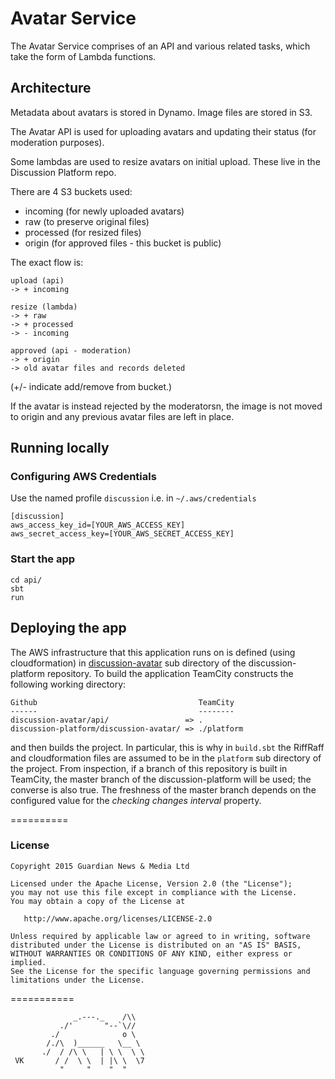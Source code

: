 # Avatar Service

The Avatar Service comprises of an API and various related tasks,
which take the form of Lambda functions.

## Architecture

Metadata about avatars is stored in Dynamo. Image files are stored in
S3.

The Avatar API is used for uploading avatars and updating their status
(for moderation purposes).

Some lambdas are used to resize avatars on initial upload. These live
in the Discussion Platform repo.

There are 4 S3 buckets used:

* incoming (for newly uploaded avatars)
* raw (to preserve original files)
* processed (for resized files)
* origin (for approved files - this bucket is public)

The exact flow is:

    upload (api)
    -> + incoming

    resize (lambda)
    -> + raw
    -> + processed
    -> - incoming

    approved (api - moderation)
    -> + origin
    -> old avatar files and records deleted

(+/- indicate add/remove from bucket.)

If the avatar is instead rejected by the moderatorsn, the image is not
moved to origin and any previous avatar files are left in place.

## Running locally

### Configuring AWS Credentials
Use the named profile `discussion` i.e. in `~/.aws/credentials`

```
[discussion]
aws_access_key_id=[YOUR_AWS_ACCESS_KEY]
aws_secret_access_key=[YOUR_AWS_SECRET_ACCESS_KEY]
```

### Start the app
```
cd api/
sbt
run
```

## Deploying the app

The AWS infrastructure that this application runs on is defined (using cloudformation) in 
[discussion-avatar](https://github.com/guardian/discussion-platform/tree/master/discussion-avatar) sub directory of the
discussion-platform repository. To build the application TeamCity constructs the following working directory:
```
Github                                    TeamCity
------                                    --------
discussion-avatar/api/                 => .
discussion-platform/discussion-avatar/ => ./platform
```
and then builds the project. In particular, this is why in `build.sbt` the RiffRaff and cloudformation files are
assumed to be in the `platform` sub directory of the project. From inspection, if a branch of this repository is built 
in TeamCity, the master branch of the discussion-platform will be used; the converse is also true. The freshness 
of the master branch depends on the configured value for the _checking changes interval_ property.

==========
### License
```
Copyright 2015 Guardian News & Media Ltd

Licensed under the Apache License, Version 2.0 (the "License");
you may not use this file except in compliance with the License.
You may obtain a copy of the License at

   http://www.apache.org/licenses/LICENSE-2.0

Unless required by applicable law or agreed to in writing, software
distributed under the License is distributed on an "AS IS" BASIS,
WITHOUT WARRANTIES OR CONDITIONS OF ANY KIND, either express or implied.
See the License for the specific language governing permissions and
limitations under the License.
```
===========
```
              _.---._    /\\
           ./'       "--`\//
         ./              o \
        /./\  )______   \__ \
       ./  / /\ \   | \ \  \ \
 VK       / /  \ \  | |\ \  \7
           "     "    "  "
```
